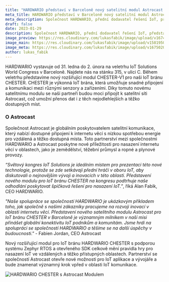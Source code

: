 ```yaml
---
title: "HARDWARIO představí v Barceloně nový satelitní modul Astrocast pro IoT bránu CHESTER"
meta_title: HARDWARIO představí v Barceloně nový satelitní modul Astrocast pro IoT bránu CHESTER
meta_description: Společnost HARDWARIO, přední dodavatel řešení IoT, představí na světovém kongresu IoT Solution World Congress v Barceloně nový rozšiřující modul pro IoT bránu CHESTER.
draft: false
date: 2023-01-29
description: Společnost HARDWARIO, přední dodavatel řešení IoT, představí na světovém kongresu IoT Solution World Congress v Barceloně nový rozšiřující modul pro IoT bránu CHESTER.
image_preview: https://res.cloudinary.com/lukasfabik/image/upload/v1674941056/blog/2023-01-30-astrocast/chester-w1.png
image_main: https://res.cloudinary.com/lukasfabik/image/upload/v1581950249/blog/wide_placeholder.jpg
image_meta: https://res.cloudinary.com/lukasfabik/image/upload/v1675020345/blog/2023-01-30-astrocast/hardwario-astrocast-meta.png
author: lukas_fabik
---
```


HARDWARIO vystavuje od 31. ledna do 2. února na veletrhu IoT Solutions World Congress v Barceloně. Najdete nás na stánku 315, v ulici C. Během veletrhu představíme nový rozšiřující modul CHESTER-V1 pro naši IoT bránu CHESTER. CHESTER je výkonná IoT brána, která umožňuje snadné připojení a komunikaci mezi různými senzory a zařízeními. Díky tomuto novému satelitnímu modulu se naši partneři budou moci připojit k satelitní síti Astrocast, což umožní přenos dat i z těch nejodlehlejších a těžko dostupných míst.

### O Astrocast 

Společnost Astrocast je globálním poskytovatelem satelitní komunikace, který nabízí dostupné připojení k internetu věcí s nízkou spotřebou energie pro vzdálená a těžko dostupná místa. Toto partnerství mezi společnostmi HARDWARIO a Astrocast poskytne nové příležitosti pro nasazení internetu věcí v oblastech, jako je zemědělství, těžební průmysl a ropné a plynové provozy.

_“Světový kongres IoT Solutions je ideálním místem pro prezentaci této nové technologie, protože se zde setkávají přední hráči v oboru IoT, aby diskutovali o nejnovějším vývoji a inovacích v této oblasti. Představení nového modulu pro IoT bránu CHESTER na kongresu podtrhuje naše odhodlání poskytovat špičková řešení pro nasazení IoT.”_, říká Alan Fabik, CEO HARDWARIO.

_"Naše spolupráce se společností HARDWARIO je ukázkovým příkladem toho, jak společně s našimi zákazníky pracujeme na rozvoji inovací v oblasti internetu věcí. Představení nového satelitního modulu Astrocast pro IoT bránu CHESTER v Barceloně je významným milníkem v naší misi přinášet globální konektivitu IoT podnikům a komunitám. Jsme hrdí na spolupráci se společností HARDWARIO a těšíme se na další úspěchy v budoucnosti."_ - Fabien Jordan, CEO Astrocast

Nový rozšiřující modul pro IoT bránu HARDWARIO CHESTER s podporou systému Zephyr RTOS a otevřeného SDK celkově mění pravidla hry pro nasazení IoT ve vzdálených a těžko přístupných oblastech. Partnerství se společností Astrocast otevře nové možnosti pro IoT aplikace a vývojáře a bude znamenat významný krok vpřed v oblasti IoT komunikace.

![HARDWARIO CHESTER s Astrocast Modulem](https://res.cloudinary.com/lukasfabik/image/upload/v1674940743/blog/2023-01-30-astrocast/CHESTER_Astrocast.png)